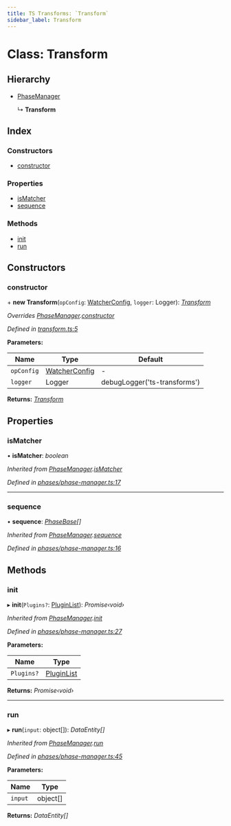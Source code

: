 ```yaml
---
title: TS Transforms: `Transform`
sidebar_label: Transform
---
```


# Class: Transform

## Hierarchy

* [PhaseManager](phasemanager.md)

  ↳ **Transform**

## Index

### Constructors

* [constructor](transform.md#constructor)

### Properties

* [isMatcher](transform.md#ismatcher)
* [sequence](transform.md#sequence)

### Methods

* [init](transform.md#init)
* [run](transform.md#run)

## Constructors

###  constructor

\+ **new Transform**(`opConfig`: [WatcherConfig](../interfaces/watcherconfig.md), `logger`: Logger): *[Transform](transform.md)*

*Overrides [PhaseManager](phasemanager.md).[constructor](phasemanager.md#constructor)*

*Defined in [transform.ts:5](https://github.com/terascope/teraslice/blob/653cf7530/packages/ts-transforms/src/transform.ts#L5)*

**Parameters:**

Name | Type | Default |
------ | ------ | ------ |
`opConfig` | [WatcherConfig](../interfaces/watcherconfig.md) | - |
`logger` | Logger |  debugLogger('ts-transforms') |

**Returns:** *[Transform](transform.md)*

## Properties

###  isMatcher

• **isMatcher**: *boolean*

*Inherited from [PhaseManager](phasemanager.md).[isMatcher](phasemanager.md#ismatcher)*

*Defined in [phases/phase-manager.ts:17](https://github.com/terascope/teraslice/blob/653cf7530/packages/ts-transforms/src/phases/phase-manager.ts#L17)*

___

###  sequence

• **sequence**: *[PhaseBase](phasebase.md)[]*

*Inherited from [PhaseManager](phasemanager.md).[sequence](phasemanager.md#sequence)*

*Defined in [phases/phase-manager.ts:16](https://github.com/terascope/teraslice/blob/653cf7530/packages/ts-transforms/src/phases/phase-manager.ts#L16)*

## Methods

###  init

▸ **init**(`Plugins?`: [PluginList](../overview.md#pluginlist)): *Promise‹void›*

*Inherited from [PhaseManager](phasemanager.md).[init](phasemanager.md#init)*

*Defined in [phases/phase-manager.ts:27](https://github.com/terascope/teraslice/blob/653cf7530/packages/ts-transforms/src/phases/phase-manager.ts#L27)*

**Parameters:**

Name | Type |
------ | ------ |
`Plugins?` | [PluginList](../overview.md#pluginlist) |

**Returns:** *Promise‹void›*

___

###  run

▸ **run**(`input`: object[]): *DataEntity[]*

*Inherited from [PhaseManager](phasemanager.md).[run](phasemanager.md#run)*

*Defined in [phases/phase-manager.ts:45](https://github.com/terascope/teraslice/blob/653cf7530/packages/ts-transforms/src/phases/phase-manager.ts#L45)*

**Parameters:**

Name | Type |
------ | ------ |
`input` | object[] |

**Returns:** *DataEntity[]*
